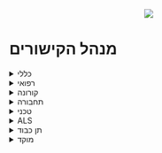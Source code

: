 <div style="text-align:center">
<img src="https://upload.wikimedia.org/wikipedia/commons/b/bc/UHNewLogo.svg" />
</div>

# מנהל הקישורים 

<details>
<summary markdown='span'>כללי</summary>

  <p class="tab">[אתר שיבוצים (אמבולנס ובתי חולים)](http://med.1221.org.il)</p>

</details>

<details>
<summary markdown='span'>רפואי</summary>

  <p class="tab">[תיעוד אירוע רפואי](https://motid-1221.formtitan.com/Medical_journal)</p>

  <p class="tab">[טופס חולה/נפגע (לאמבולנס)](https://motid-1221.formtitan.com/tofes_choleh_nifga)</p>

  <p class="tab">[דו"ח רפואי - ניידת טיפול נמרץ](https://motid-1221.formtitan.com/origin/tipul_nimratz)</p>

</details>

<details>
<summary markdown='span'>קורונה</summary>

<p class="tab">[מתחמי בדיקות פקע"ר](https://drive.google.com/file/d/1zBZH6vLswpHx8i2XOWT0EXNilA9uT5-3/view)</p>

</details>

<details>
<summary markdown='span'>תחבורה</summary>

  <p class="tab">[פתיחת משמרת](https://unitedhatzalah.formtitan.com/transferral_ambulances)</p>

  <p class="tab">[חניכת נהגים/רוכבים](https://unitedhatzalah.formtitan.com/Chanich_Neagim)</p> 

  <p class="tab">[הגשה לטסט](https://unitedhatzalah.formtitan.com/Test_Dchofot)</p> 

  <p class="tab">[דו"ח תאונה](https://unitedhatzalah.formtitan.com/Doch_Teona)</p>

  <p class="tab">[בדיקות כלי רכב](https://unitedhatzalah.formtitan.com/Bdikotx4)</p>

  <p class="tab">[ביצוע טסט שנתי לרכב](https://unitedhatzalah.formtitan.com/Test_Orgen_Car)</p>

</details>

<details>
<summary markdown='span'>טכני</summary>

<p class="tab">[תקלות בקבלת מידע רפואי](https://unitedhatzalah.formtitan.com/medical_information)</p>

</details>

<details>
<summary markdown='span'>ALS</summary>

<p class="tab">[הזמנת ציוד ALS](https://unitedhatzalah.formtitan.com/ALS)</p>

<p class="tab">[ספירת נרקוטיקה](https://unitedhatzalah.formtitan.com/samim)</p>

</details>

<details>
<summary markdown='span'>תן כבוד</summary>

<p class="tab">[דיווח ביקור קשיש](https://unitedhatzalah.formtitan.com/ten-kavod)</p>

</details>

<details>
<summary markdown='span'>מוקד</summary>

<p class="tab">[פתיחת ויזה מבצעית](https://unitedhatzalah.formtitan.com/origin/ft22e322f11593939135175)</p>

</details>
